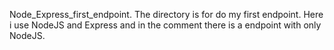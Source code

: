 Node_Express_first_endpoint. The directory is for do my first endpoint. Here i use NodeJS and Express and in the comment there is a endpoint with only NodeJS.
